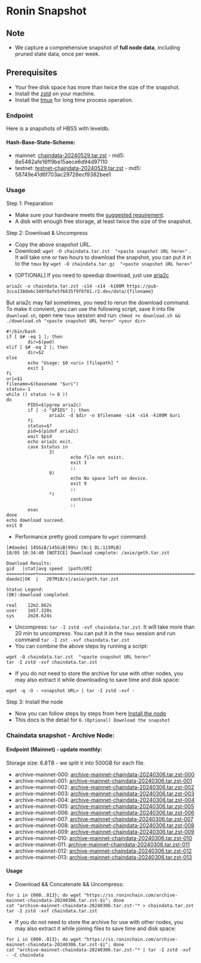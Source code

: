 # Ronin Snapshot

## Note
- We capture a comprehensive snapshot of **full node data**, including pruned state data, once per week.

## Prerequisites
- Your free disk space has more than twice the size of the snapshot.
- Install the [zstd](https://github.com/facebook/zstd) on your machine.
- Install the [tmux](https://github.com/tmux/tmux/wiki/Installing) for long time process operation.


### Endpoint

Here is a snapshots of HBSS with leveldb.

#### Hash-Base-State-Scheme:

- mainnet: [chaindata-20240529.tar.zst](https://pub-3cca138de6c349f8afe5f6635f9f6f81.r2.dev/data/chaindata-20240529.tar.zst) - md5: 8e5482afe16ff9be15aece6d94d97110
- testnet: [testnet-chaindata-20240529.tar.zst](https://pub-3cca138de6c349f8afe5f6635f9f6f81.r2.dev/data/testnet-chaindata-20240529.tar.zst) - md5: 58749e41d6f703ac29728ecf9382bee1

### Usage

Step 1: Preparation
- Make sure your hardware meets the [suggested requirement](https://docs.roninchain.com/docs/node-operators/mainnet/non-validator#install-the-node).
- A disk with enough free storage, at least twice the size of the snapshot.

Step 2: Download & Uncompress
- Copy the above snapshot URL.
- Download:  `wget -O chaindata.tar.zst  "<paste snapshot URL here>"` . It will take one or two hours to download the snapshot, you can put it in to the `tmux` by `wget -O chaindata.tar.gz  "<paste snapshot URL here>"`


* [OPTIONAL] If you need to speedup download, just use [aria2c](https://github.com/aria2/aria2)
```
aria2c -o chaindata.tar.zst -s14 -x14 -k100M https://pub-3cca138de6c349f8afe5f6635f9f6f81.r2.dev/data/{filename}
```

But aria2c may fail sometimes, you need to rerun the download command. To make it convient, you can use the following script, save it into file `download.sh`, open new `tmux` session and run: `chmod +x download.sh && ./download.sh "<paste snapshot URL here>" <your dir>`
```
#!/bin/bash
if [ $# -eq 1 ]; then
        dir=$(pwd)
elif [ $# -eq 2 ]; then
        dir=$2
else
        echo "Usage: $0 <uri> [filepath] "
        exit 1
fi
uri=$1
filename=$(basename "$uri")
status=-1
while (( status != 0 ))
do
        PIDS=$(pgrep aria2c)
        if [ -z "$PIDS" ]; then
                aria2c -d $dir -o $filename -s14 -x14 -k100M $uri
        fi
        status=$?
        pid=$(pidof aria2c)
        wait $pid
        echo aria2c exit.
        case $status in
                3)
                        echo file not exist.
                        exit 3
                        ;;
                9)
                        echo No space left on device.
                        exit 9
                        ;;
                *)
                        continue
                        ;;
        esac
done
echo download succeed.
exit 0
```

- Performance pretty good compare to `wget` command:

```
[#daede1 145GiB/145GiB(99%) CN:1 DL:115MiB]
10/05 10:34:40 [NOTICE] Download complete: /axie/geth.tar.zst

Download Results:
gid   |stat|avg speed  |path/URI
======+====+===========+=======================================================
daede1|OK  |   207MiB/s|/axie/geth.tar.zst

Status Legend:
(OK):download completed.

real    12m2.862s
user    1m57.320s
sys     2m28.624s
```

- Uncompress: `tar -I zstd -xvf chaindata.tar.zst`. It will take more than 20 min to uncompress. You can put it in the `tmux` session and run command `tar -I zst -xvf chaindata.tar.zst`
- You can combine the above steps by running a script:

```
wget -O chaindata.tar.zst  "<paste snapshot URL here>"
tar -I zstd -xvf chaindata.tar.zst
```


- If you do not need to store the archive for use with other nodes, you may also extract it while downloading to save time and disk space:
```
wget -q -O - <snapshot URL> | tar -I zstd -xvf -
```


Step 3: Install the node
- Now you can follow steps by steps from here [Install the node ](https://docs.roninchain.com/docs/node-operators/mainnet/non-validator#install-the-node)
- This docs is the detail for `6.(Optional) Download the snapshot`

### Chaindata snapshot - Archive Node:

#### Endpoint (Mainnet) - update monthly:

Storage size: 6.8TB - we split it into 500GB for each file.

- archive-mainnet-000: [archive-mainnet-chaindata-20240306.tar.zst-000](https://ss.roninchain.com/archive-mainnet-chaindata-20240306.tar.zst-000)
- archive-mainnet-001: [archive-mainnet-chaindata-20240306.tar.zst-001](https://ss.roninchain.com/archive-mainnet-chaindata-20240306.tar.zst-001)
- archive-mainnet-002: [archive-mainnet-chaindata-20240306.tar.zst-002](https://ss.roninchain.com/archive-mainnet-chaindata-20240306.tar.zst-002)
- archive-mainnet-003: [archive-mainnet-chaindata-20240306.tar.zst-003](https://ss.roninchain.com/archive-mainnet-chaindata-20240306.tar.zst-003)
- archive-mainnet-004: [archive-mainnet-chaindata-20240306.tar.zst-004](https://ss.roninchain.com/archive-mainnet-chaindata-20240306.tar.zst-004)
- archive-mainnet-005: [archive-mainnet-chaindata-20240306.tar.zst-005](https://ss.roninchain.com/archive-mainnet-chaindata-20240306.tar.zst-005)
- archive-mainnet-006: [archive-mainnet-chaindata-20240306.tar.zst-006](https://ss.roninchain.com/archive-mainnet-chaindata-20240306.tar.zst-006)
- archive-mainnet-007: [archive-mainnet-chaindata-20240306.tar.zst-007](https://ss.roninchain.com/archive-mainnet-chaindata-20240306.tar.zst-007)
- archive-mainnet-008: [archive-mainnet-chaindata-20240306.tar.zst-008](https://ss.roninchain.com/archive-mainnet-chaindata-20240306.tar.zst-008)
- archive-mainnet-009: [archive-mainnet-chaindata-20240306.tar.zst-009](https://ss.roninchain.com/archive-mainnet-chaindata-20240306.tar.zst-009)
- archive-mainnet-010: [archive-mainnet-chaindata-20240306.tar.zst-010](https://ss.roninchain.com/archive-mainnet-chaindata-20240306.tar.zst-010)
- archive-mainnet-011: [archive-mainnet-chaindata-20240306.tar.zst-011](https://ss.roninchain.com/archive-mainnet-chaindata-20240306.tar.zst-011)
- archive-mainnet-012: [archive-mainnet-chaindata-20240306.tar.zst-012](https://ss.roninchain.com/archive-mainnet-chaindata-20240306.tar.zst-012)
- archive-mainnet-013: [archive-mainnet-chaindata-20240306.tar.zst-013](https://ss.roninchain.com/archive-mainnet-chaindata-20240306.tar.zst-013)


#### Usage
- Download && Concatenate && Uncompress:

```shell
for i in {000..013}; do wget "https://ss.roninchain.com/archive-mainnet-chaindata-20240306.tar.zst-$i"; done
cat "archive-mainnet-chaindata-20240306.tar.zst-"* > chaindata.tar.zst
tar -I zstd -xvf chaindata.tar.zst
```

- If you do not need to store the archive for use with other nodes, you may also extract it while joining files to save time and disk space:

```shell
for i in {000..013}; do wget "https://ss.roninchain.com/archive-mainnet-chaindata-20240306.tar.zst-$i"; done
cat "archive-mainnet-chaindata-20240306.tar.zst-"* | tar -I zstd -xvf - -C chaindata
```
